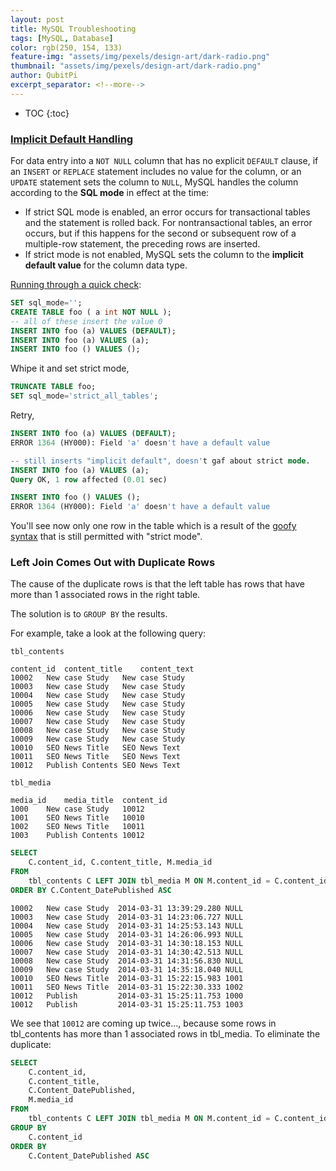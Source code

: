 ```yaml
---
layout: post
title: MySQL Troubleshooting
tags: [MySQL, Database]
color: rgb(250, 154, 133)
feature-img: "assets/img/pexels/design-art/dark-radio.png"
thumbnail: "assets/img/pexels/design-art/dark-radio.png"
author: QubitPi
excerpt_separator: <!--more-->
---
```


<!--more-->

* TOC
{:toc}

### [Implicit Default Handling](https://dev.mysql.com/doc/refman/8.0/en/data-type-defaults.html)

For data entry into a `NOT NULL` column that has no explicit `DEFAULT` clause, if an `INSERT` or `REPLACE` statement
includes no value for the column, or an `UPDATE` statement sets the column to `NULL`, MySQL handles the column according
to the **SQL mode** in effect at the time:

* If strict SQL mode is enabled, an error occurs for transactional tables and the statement is rolled back. For
  nontransactional tables, an error occurs, but if this happens for the second or subsequent row of a multiple-row
  statement, the preceding rows are inserted.
* If strict mode is not enabled, MySQL sets the column to the **implicit default value** for the column data type.
  
[Running through a quick check](https://dba.stackexchange.com/a/194135):

```sql
SET sql_mode='';
CREATE TABLE foo ( a int NOT NULL );
-- all of these insert the value 0
INSERT INTO foo (a) VALUES (DEFAULT);
INSERT INTO foo (a) VALUES (a);
INSERT INTO foo () VALUES ();
```

Whipe it and set strict mode,

```sql
TRUNCATE TABLE foo;
SET sql_mode='strict_all_tables';
```

Retry,

```sql
INSERT INTO foo (a) VALUES (DEFAULT);
ERROR 1364 (HY000): Field 'a' doesn't have a default value

-- still inserts "implicit default", doesn't gaf about strict mode.
INSERT INTO foo (a) VALUES (a);
Query OK, 1 row affected (0.01 sec)

INSERT INTO foo () VALUES ();
ERROR 1364 (HY000): Field 'a' doesn't have a default value
```

You'll see now only one row in the table which is a result of the
[goofy syntax](https://dba.stackexchange.com/q/194120/2639) that is still permitted with "strict mode".

### Left Join Comes Out with Duplicate Rows

The cause of the duplicate rows is that the left table has rows that have more than 1 associated rows in the right
table.

The solution is to `GROUP BY` the results.

For example, take a look at the following query:

```
tbl_contents

content_id  content_title    content_text
10002   New case Study   New case Study
10003   New case Study   New case Study
10004   New case Study   New case Study
10005   New case Study   New case Study
10006   New case Study   New case Study
10007   New case Study   New case Study
10008   New case Study   New case Study
10009   New case Study   New case Study
10010   SEO News Title   SEO News Text
10011   SEO News Title   SEO News Text
10012   Publish Contents SEO News Text
```

```
tbl_media

media_id    media_title  content_id
1000    New case Study   10012
1001    SEO News Title   10010
1002    SEO News Title   10011
1003    Publish Contents 10012
```

```sql
SELECT
    C.content_id, C.content_title, M.media_id
FROM
    tbl_contents C LEFT JOIN tbl_media M ON M.content_id = C.content_id 
ORDER BY C.Content_DatePublished ASC
```

```
10002   New case Study  2014-03-31 13:39:29.280 NULL
10003   New case Study  2014-03-31 14:23:06.727 NULL
10004   New case Study  2014-03-31 14:25:53.143 NULL
10005   New case Study  2014-03-31 14:26:06.993 NULL
10006   New case Study  2014-03-31 14:30:18.153 NULL
10007   New case Study  2014-03-31 14:30:42.513 NULL
10008   New case Study  2014-03-31 14:31:56.830 NULL
10009   New case Study  2014-03-31 14:35:18.040 NULL
10010   SEO News Title  2014-03-31 15:22:15.983 1001
10011   SEO News Title  2014-03-31 15:22:30.333 1002
10012   Publish         2014-03-31 15:25:11.753 1000
10012   Publish         2014-03-31 15:25:11.753 1003
```

We see that `10012` are coming up twice..., because some rows in tbl_contents has more than 1 associated rows in
tbl_media. To eliminate the duplicate:

```sql
SELECT 
    C.content_id,
    C.content_title,
    C.Content_DatePublished,
    M.media_id
FROM 
    tbl_contents C LEFT JOIN tbl_media M ON M.content_id = C.content_id 
GROUP BY
    C.content_id
ORDER BY
    C.Content_DatePublished ASC
```
